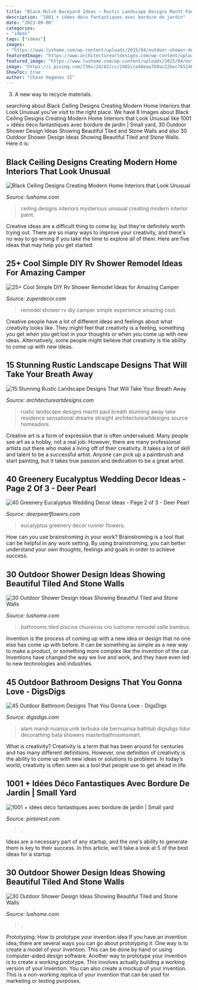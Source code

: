 ```yaml
---
title: "Black Mulch Backyard Ideas ~ Rustic Landscape Designs Macht Paul Breath Stunning Away Take Residence Sensational Dreams Straight Architectureartdesigns Source Homeadore"
description: "1001 + idées déco fantastiques avec bordure de jardin"
date: "2023-09-06"
categories:
- "ideas"
tags: ["ideas"]
images:
- "https://www.lushome.com/wp-content/uploads/2015/04/outdoor-shower-design-ideas-20.jpg"
featuredImage: "https://www.architectureartdesigns.com/wp-content/uploads/2016/10/15-Stunning-Rustic-Landscape-Designs-That-Will-Take-Your-Breath-Away-9-630x946.jpg"
featured_image: "https://www.lushome.com/wp-content/uploads/2015/04/outdoor-shower-design-ideas-12.jpg"
image: "https://i.pinimg.com/736x/24/82/cc/2482cce48eaa7b9ac22bec7652404d8a.jpg"
ShowToc: true
author: "Chase Hagenes II"
---
```



3. A new way to recycle materials.

	

		
searching about Black Ceiling Designs Creating Modern Home Interiors that Look Unusual you've visit to the right place. We have 8 Images about Black Ceiling Designs Creating Modern Home Interiors that Look Unusual like 1001 + idées déco fantastiques avec bordure de jardin | Small yard, 30 Outdoor Shower Design Ideas Showing Beautiful Tiled and Stone Walls and also 30 Outdoor Shower Design Ideas Showing Beautiful Tiled and Stone Walls. Here it is:
		
    
## Black Ceiling Designs Creating Modern Home Interiors That Look Unusual

<img loading=lazy src="https://www.lushome.com/wp-content/uploads/2012/11/black-ceiling-designs-interior-paint-decorating-ideas-21.jpg" onerror="this.onerror=null;this.src='https://tse3.mm.bing.net/th?id=OIP.cJMwtBVkX75r_jhMr_5KiAAAAA&amp;pid=15.1';" alt="Black Ceiling Designs Creating Modern Home Interiors that Look Unusual">

_Source: lushome.com_

>ceiling designs interiors mysterious unusual creating modern interior paint. 

	

Creative ideas are a difficult thing to come by, but they're definitely worth trying out. There are so many ways to improve your creativity, and there's no way to go wrong if you take the time to explore all of them. Here are five ideas that may help you get started: 

    
## 25+ Cool Simple DIY Rv Shower Remodel Ideas For Amazing Camper

<img loading=lazy src="http://zuperdecor.com/wp-content/uploads/2018/11/25-Cool-Simple-DIY-Rv-Shower-Remodel-Ideas-for-Amazing-Camper-Experience-24.jpg" onerror="this.onerror=null;this.src='https://tse2.mm.bing.net/th?id=OIP.khxhomc5ZGHsT_b8GULZEwHaLH&amp;pid=15.1';" alt="25+ Cool Simple DIY Rv Shower Remodel Ideas for Amazing Camper">

_Source: zuperdecor.com_

>remodel shower rv diy camper simple experience amazing cool. 

	

Creative people have a lot of different ideas and feelings about what creativity looks like. They might feel that creativity is a feeling, something you get when you get lost in your thoughts or when you come up with new ideas. Alternatively, some people might believe that creativity is the ability to come up with new ideas.

    
## 15 Stunning Rustic Landscape Designs That Will Take Your Breath Away

<img loading=lazy src="https://www.architectureartdesigns.com/wp-content/uploads/2016/10/15-Stunning-Rustic-Landscape-Designs-That-Will-Take-Your-Breath-Away-9-630x946.jpg" onerror="this.onerror=null;this.src='https://tse1.mm.bing.net/th?id=OIP.QdqsCQ0WPR1pvVtu9LNAuwHaLH&amp;pid=15.1';" alt="15 Stunning Rustic Landscape Designs That Will Take Your Breath Away">

_Source: architectureartdesigns.com_

>rustic landscape designs macht paul breath stunning away take residence sensational dreams straight architectureartdesigns source homeadore. 

	

Creative art is a form of expression that is often undervalued. Many people see art as a hobby, not a real job. However, there are many professional artists out there who make a living off of their creativity. It takes a lot of skill and talent to be a successful artist. Anyone can pick up a paintbrush and start painting, but it takes true passion and dedication to be a great artist.

    
## 40 Greenery Eucalyptus Wedding Decor Ideas - Page 2 Of 3 - Deer Pearl

<img loading=lazy src="https://www.deerpearlflowers.com/wp-content/uploads/2016/12/Eucalyptus-wedding-runner-via-Edyta-Szyszlo.jpg" onerror="this.onerror=null;this.src='https://tse3.mm.bing.net/th?id=OIP.2uv9ZeFOkBsOkYCa7iSmNQHaLH&amp;pid=15.1';" alt="40 Greenery Eucalyptus Wedding Decor Ideas - Page 2 of 3 - Deer Pearl">

_Source: deerpearlflowers.com_

>eucalyptus greenery decor runner flowers. 

	

How can you use brainstroming in your work?
Brainstroming is a tool that can be helpful in any work setting. By using brainstroming, you can better understand your own thoughts, feelings and goals in order to achieve success.

    
## 30 Outdoor Shower Design Ideas Showing Beautiful Tiled And Stone Walls

<img loading=lazy src="https://www.lushome.com/wp-content/uploads/2015/04/outdoor-shower-design-ideas-20.jpg" onerror="this.onerror=null;this.src='https://tse1.mm.bing.net/th?id=OIP.H7AcItTuzemU83A3Q4vzyQAAAA&amp;pid=15.1';" alt="30 Outdoor Shower Design Ideas Showing Beautiful Tiled and Stone Walls">

_Source: lushome.com_

>bathrooms tiled piscina chuveiros cro lushome remodel salle bambus. 

	

Invention is the process of coming up with a new idea or design that no one else has come up with before. It can be something as simple as a new way to make a product, or something more complex like the invention of the car. Inventions have changed the way we live and work, and they have even led to new technologies and industries.

    
## 45 Outdoor Bathroom Designs That You Gonna Love - DigsDigs

<img loading=lazy src="https://www.digsdigs.com/photos/outdoor-bathroom-designs-that-you-gonna-love-32-554x738.jpg" onerror="this.onerror=null;this.src='https://tse2.mm.bing.net/th?id=OIP.oCqqPTOPms1MDroicZ1UkQHaJ3&amp;pid=15.1';" alt="45 Outdoor Bathroom Designs That You Gonna Love - DigsDigs">

_Source: digsdigs.com_

>alam mandi nuansa unik terbuka ide bernuansa bathtub digsdigs tidur decorathing bata showers masterbathroomsmart. 

	

What is creativity?
Creativity is a term that has been around for centuries and has many different definitions. However, one definition of creativity is the ability to come up with new ideas or solutions to problems. In today’s world, creativity is often seen as a tool that people use to get ahead in life.

    
## 1001 + Idées Déco Fantastiques Avec Bordure De Jardin | Small Yard

<img loading=lazy src="https://i.pinimg.com/736x/24/82/cc/2482cce48eaa7b9ac22bec7652404d8a.jpg" onerror="this.onerror=null;this.src='https://tse4.mm.bing.net/th?id=OIP.C32gFWnZXWHcHpjsAVverQHaJ7&amp;pid=15.1';" alt="1001 + idées déco fantastiques avec bordure de jardin | Small yard">

_Source: pinterest.com_

>. 

	

Ideas are a necessary part of any startup, and the one's ability to generate them is key to their success. In this article, we'll take a look at 5 of the best ideas for a startup.

    
## 30 Outdoor Shower Design Ideas Showing Beautiful Tiled And Stone Walls

<img loading=lazy src="https://www.lushome.com/wp-content/uploads/2015/04/outdoor-shower-design-ideas-12.jpg" onerror="this.onerror=null;this.src='https://tse3.mm.bing.net/th?id=OIP.V-P6Tu-TmOuOcJZIaeifFgAAAA&amp;pid=15.1';" alt="30 Outdoor Shower Design Ideas Showing Beautiful Tiled and Stone Walls">

_Source: lushome.com_

>. 

	

Prototyping: How to prototype your invention idea
If you have an invention idea, there are several ways you can go about prototyping it. One way is to create a model of your invention. This can be done by hand or using computer-aided design software. Another way to prototype your invention is to create a working prototype. This involves actually building a working version of your invention. You can also create a mockup of your invention. This is a non-working replica of your invention that can be used for marketing or testing purposes.

